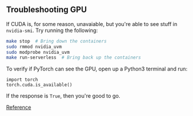 ## Troubleshooting GPU
If CUDA is, for some reason, unavaiable, but you're able to see stuff in `nvidia-smi`. Try running the following:
```bash
make stop  # Bring down the containers
sudo rmmod nvidia_uvm
sudo modprobe nvidia_uvm
make run-serverless  # Bring back up the containers
```

To verify if PyTorch can see the GPU, open up a Python3 terminal and run:
```python3
import torch
torch.cuda.is_available()
```

If the response is `True`, then you're good to go.

[Reference](https://discuss.pytorch.org/t/userwarning-cuda-initialization-cuda-unknown-error-this-may-be-due-to-an-incorrectly-set-up-environment-e-g-changing-env-variable-cuda-visible-devices-after-program-start-setting-the-available-devices-to-be-zero/129335/5)
